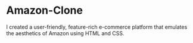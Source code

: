 # Amazon-Clone
I created a user-friendly, feature-rich e-commerce platform that emulates the aesthetics of Amazon using HTML and CSS.
